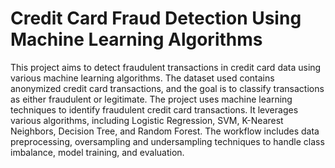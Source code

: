 # Credit Card Fraud Detection Using Machine Learning Algorithms
This project aims to detect fraudulent transactions in credit card data using various machine learning algorithms. The dataset used contains anonymized credit card transactions, and the goal is to classify transactions as either fraudulent or legitimate. 
The project uses machine learning techniques to identify fraudulent credit card transactions. It leverages various algorithms, including Logistic Regression, SVM, K-Nearest Neighbors, Decision Tree, and Random Forest. The workflow includes data preprocessing, oversampling and undersampling techniques to handle class imbalance, model training, and evaluation.
